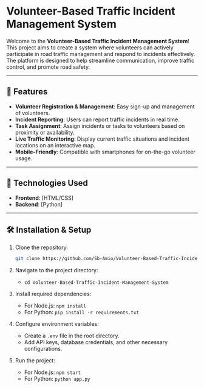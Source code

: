 # Volunteer-Based Traffic Incident Management System

Welcome to the **Volunteer-Based Traffic Incident Management System**! This project aims to create a system where volunteers can actively participate in road traffic management and respond to incidents effectively. The platform is designed to help streamline communication, improve traffic control, and promote road safety.

---

## 🚀 Features
- **Volunteer Registration & Management**: Easy sign-up and management of volunteers.
- **Incident Reporting**: Users can report traffic incidents in real time.
- **Task Assignment**: Assign incidents or tasks to volunteers based on proximity or availability.
- **Live Traffic Monitoring**: Display current traffic situations and incident locations on an interactive map.
- **Mobile-Friendly**: Compatible with smartphones for on-the-go volunteer usage.

---

## 🔧 Technologies Used
- **Frontend**: [HTML/CSS]
- **Backend**: [Python]



---

## 🛠️ Installation & Setup
1. Clone the repository:
   ```bash
   git clone https://github.com/Sb-Amio/Volunteer-Based-Traffic-Incident-Management-System.git
   
2. Navigate to the project directory:
   - `cd Volunteer-Based-Traffic-Incident-Management-System`

3. Install required dependencies:
   - For Node.js: `npm install`
   - For Python: `pip install -r requirements.txt`

4. Configure environment variables:
   - Create a `.env` file in the root directory.
   - Add API keys, database credentials, and other necessary configurations.

5. Run the project:
   - For Node.js: `npm start`
   - For Python: `python app.py`

